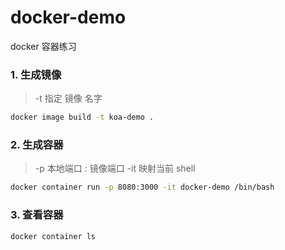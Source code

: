 # docker-demo
docker 容器练习


### 1. 生成镜像
> -t 指定 镜像 名字
```bash
docker image build -t koa-demo .
```

### 2. 生成容器
> -p 本地端口 : 镜像端口  -it 映射当前 shell

```bash
docker container run -p 8080:3000 -it docker-demo /bin/bash
```

### 3. 查看容器

```bash
docker container ls
```
